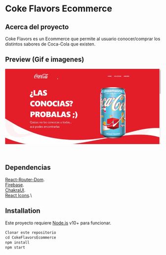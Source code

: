 # Coke Flavors Ecommerce

## Acerca del proyecto
Coke Flavors es un Ecommerce que permite al usuario conocer/comprar los distintos sabores de Coca-Cola que existen.

## Preview (Gif e imagenes)

![gif](https://github.com/JGoroso/CokeFlavorsEcommerce/blob/master/src/screen-recording.gif) 

 <img src="https://i.ibb.co/jHg8Ygj/1.webp" alt="" />
 <img src="https://i.ibb.co/VVmp2qH/2.webp" alt="" />
 <img src="https://i.ibb.co/YD1r6L0/3.webp" alt="" />


## Dependencias
[React-Router-Dom](https://reactrouter.com/web/guides/quick-start).\
[Firebase](https://firebase.google.com/).\
[ChakraUI](https://chakra-ui.com/).\
[React Icons](https://react-icons.github.io/react-icons/).\

## Installation

Este proyecto requiere [Node.js](https://nodejs.org/) v10+ para funcionar.
```sh}
Clonar este repositorio 
cd CokeFlavorsEcommerce
npm install
npm start
```


